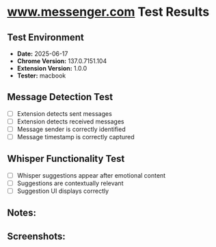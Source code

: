# www.messenger.com Test Results

## Test Environment
- **Date:** 2025-06-17
- **Chrome Version:** 137.0.7151.104
- **Extension Version:** 1.0.0
- **Tester:** macbook

## Message Detection Test
- [ ] Extension detects sent messages
- [ ] Extension detects received messages
- [ ] Message sender is correctly identified
- [ ] Message timestamp is correctly captured

## Whisper Functionality Test
- [ ] Whisper suggestions appear after emotional content
- [ ] Suggestions are contextually relevant
- [ ] Suggestion UI displays correctly

## Notes:
<!-- Add any additional notes here -->

## Screenshots:
<!-- Add links to screenshots here -->
